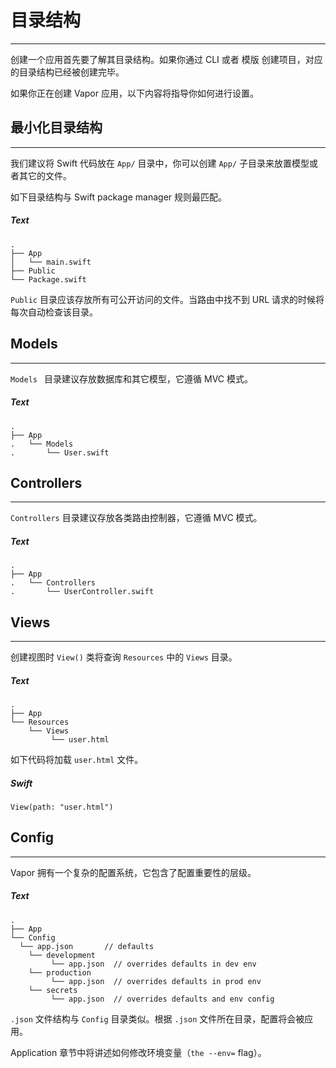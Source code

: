 # 目录结构
---
创建一个应用首先要了解其目录结构。如果你通过 CLI 或者 模版 创建项目，对应的目录结构已经被创建完毕。

如果你正在创建 Vapor 应用，以下内容将指导你如何进行设置。

## 最小化目录结构
---
我们建议将 Swift 代码放在 ```App/``` 目录中，你可以创建 ```App/``` 子目录来放置模型或者其它的文件。

如下目录结构与 Swift package manager 规则最匹配。

##### Text
```
.
├── App
│   └── main.swift
├── Public
└── Package.swift
```

``` Public ``` 目录应该存放所有可公开访问的文件。当路由中找不到 URL 请求的时候将每次自动检查该目录。


## Models
---
```Models ``` 目录建议存放数据库和其它模型，它遵循 MVC 模式。

##### Text
```
.
├── App
.   └── Models
.       └── User.swift
```

## Controllers
---
```Controllers``` 目录建议存放各类路由控制器，它遵循 MVC 模式。

##### Text
```
.
├── App
.   └── Controllers
.       └── UserController.swift
```

## Views
---
创建视图时 ```View()``` 类将查询 ```Resources``` 中的 ```Views``` 目录。

##### Text
```
.
├── App
└── Resources
    └── Views
         └── user.html
```

如下代码将加载 ```user.html``` 文件。

##### Swift
```
View(path: "user.html")
```

## Config
---
Vapor 拥有一个复杂的配置系统，它包含了配置重要性的层级。

##### Text
```
.
├── App
└── Config
  └── app.json       // defaults
    └── development
         └── app.json  // overrides defaults in dev env
    └── production
         └── app.json  // overrides defaults in prod env
    └── secrets
         └── app.json  // overrides defaults and env config
```

```.json``` 文件结构与 ```Config``` 目录类似。根据 ```.json``` 文件所在目录，配置将会被应用。

Application 章节中将讲述如何修改环境变量（```the --env=``` flag）。